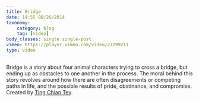 ```yaml
---
title: Bridge
date: 14:55 08/26/2014
taxonomy:
    category: blog
    tag: [video]
body_classes: single single-post
vimeo: https://player.vimeo.com/video/27299211
type: video
---
```


Bridge is a story about four animal characters trying to cross a bridge, but ending up as obstacles to one another in the process. The moral behind this story revolves around how there are often disagreements or competing paths in life, and the possible results of pride, obstinance, and compromise. Created by [Ting Chian Tey](http://www.tingtey.com/).
